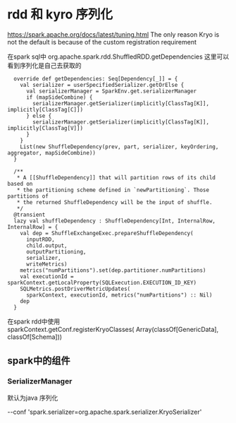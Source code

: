 # rdd 和 kyro 序列化
https://spark.apache.org/docs/latest/tuning.html
The only reason Kryo is not the default is because of the custom registration requirement

在spark sql中
org.apache.spark.rdd.ShuffledRDD.getDependencies
这里可以看到序列化是自己去获取的
```
  override def getDependencies: Seq[Dependency[_]] = {
    val serializer = userSpecifiedSerializer.getOrElse {
      val serializerManager = SparkEnv.get.serializerManager
      if (mapSideCombine) {
        serializerManager.getSerializer(implicitly[ClassTag[K]], implicitly[ClassTag[C]])
      } else {
        serializerManager.getSerializer(implicitly[ClassTag[K]], implicitly[ClassTag[V]])
      }
    }
    List(new ShuffleDependency(prev, part, serializer, keyOrdering, aggregator, mapSideCombine))
  }
```

```
  /**
   * A [[ShuffleDependency]] that will partition rows of its child based on
   * the partitioning scheme defined in `newPartitioning`. Those partitions of
   * the returned ShuffleDependency will be the input of shuffle.
   */
  @transient
  lazy val shuffleDependency : ShuffleDependency[Int, InternalRow, InternalRow] = {
    val dep = ShuffleExchangeExec.prepareShuffleDependency(
      inputRDD,
      child.output,
      outputPartitioning,
      serializer,
      writeMetrics)
    metrics("numPartitions").set(dep.partitioner.numPartitions)
    val executionId = sparkContext.getLocalProperty(SQLExecution.EXECUTION_ID_KEY)
    SQLMetrics.postDriverMetricUpdates(
      sparkContext, executionId, metrics("numPartitions") :: Nil)
    dep
  }

```
在spark rdd中使用  
sparkContext.getConf.registerKryoClasses(
        Array(classOf[GenericData],
          classOf[Schema]))
          
          
## spark中的组件 
### SerializerManager
默认为java 序列化

 --conf 'spark.serializer=org.apache.spark.serializer.KryoSerializer' 